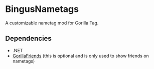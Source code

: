 # BingusNametags
A customizable nametag mod for Gorilla Tag.

## Dependencies
- .NET
- [GorillaFriends](https://github.com/not-a-bird-09/GorillaFriends) (this is optional and is only used to show friends on nametags)
